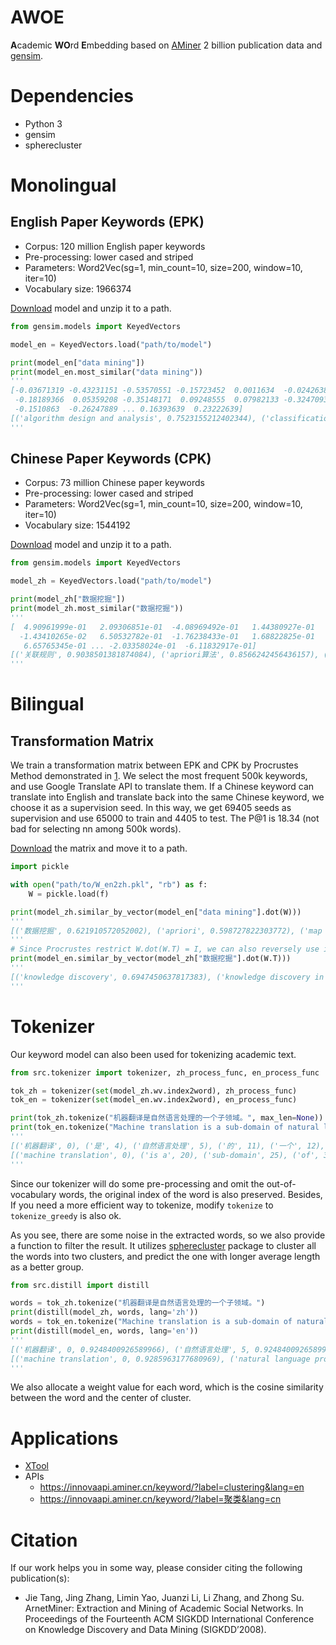 # AWOE

**A**cademic **WO**rd **E**mbedding based on [AMiner](https://www.aminer.cn) 2 billion publication data and [gensim](https://radimrehurek.com/gensim/index.html).

# Dependencies

* Python 3
* gensim
* spherecluster

# Monolingual

## English Paper Keywords (EPK)

* Corpus: 120 million English paper keywords
* Pre-processing: lower cased and striped
* Parameters: Word2Vec(sg=1, min\_count=10, size=200, window=10, iter=10)
* Vocabulary size: 1966374

[Download](https://lfs.aminer.cn/misc/awoe/keywords_aminer_en.zip) model and unzip it to a path.

```python
from gensim.models import KeyedVectors

model_en = KeyedVectors.load("path/to/model")

print(model_en["data mining"])
print(model_en.most_similar("data mining"))
'''
[-0.03671319 -0.43231151 -0.53570551 -0.15723452  0.0011634  -0.02426389
 -0.18189366  0.05359208 -0.35148171  0.09248555  0.07982133 -0.32470939
 -0.1510863  -0.26247889 ... 0.16393639  0.23222639]
[('algorithm design and analysis', 0.7523155212402344), ('classification algorithms', 0.6936554908752441), ('data models', 0.6934263110160828), ('knowledge discovery', 0.6912256479263306), ('information analysis', 0.6770250201225281), ('computational modeling', 0.6744495630264282), ('association rules', 0.6620141267776489), ('commodities interflow', 0.6523971557617188), ('frequent closed itemset mining', 0.6514651775360107), ('learning artificial intelligence', 0.6466258764266968)]
'''
```

## Chinese Paper Keywords (CPK)

* Corpus: 73 million Chinese paper keywords
* Pre-processing: lower cased and striped
* Parameters: Word2Vec(sg=1, min\_count=10, size=200, window=10, iter=10)
* Vocabulary size: 1544192

[Download](https://lfs.aminer.cn/misc/awoe/keywords_aminer_zh.zip) model and unzip it to a path.

```python
from gensim.models import KeyedVectors

model_zh = KeyedVectors.load("path/to/model")

print(model_zh["数据挖掘"])
print(model_zh.most_similar("数据挖掘"))
'''
[  4.90961999e-01   2.09306851e-01  -4.08969492e-01   1.44380927e-01
  -1.43410265e-02   6.50532782e-01  -1.76238433e-01   1.68822825e-01
   6.65765345e-01 ... -2.03358024e-01  -6.11832917e-01]
[('关联规则', 0.9038501381874084), ('apriori算法', 0.8566242456436157), ('知识发现', 0.8078784346580505), ('频繁项集', 0.794908881187439), ('数据仓库', 0.7892417907714844), ('apriori', 0.7818102240562439), ('联机分析处理', 0.7706191539764404), ('fp-growth', 0.7693448066711426), ('数据挖掘技术', 0.7669618129730225), ('挖掘算法', 0.7620916366577148)]
'''
```

# Bilingual

## Transformation Matrix

We train a transformation matrix between EPK and CPK by Procrustes Method demonstrated in [1](http://arxiv.org/abs/1702.03859). We select the most frequent 500k keywords, and use Google Translate API to translate them. If a Chinese keyword can translate into English and translate back into the same Chinese keyword, we choose it as a supervision seed. In this way, we get 69405 seeds as supervision and use 65000 to train and 4405 to test. The P@1 is 18.34 (not bad for selecting nn among 500k words).

[Download](https://lfs.aminer.cn/misc/awoe/W_en2zh.pkl) the matrix and move it to a path.

```python
import pickle

with open("path/to/W_en2zh.pkl", "rb") as f:
    W = pickle.load(f)

print(model_zh.similar_by_vector(model_en["data mining"].dot(W)))
'''
[('数据挖掘', 0.621910572052002), ('apriori', 0.598727822303772), ('map reduce', 0.5853731036186218), ('频繁集', 0.5818564891815186), ('k-means', 0.5817596912384033), ('数据库知识发现', 0.5783699750900269), ('机器学习', 0.5778008103370667), ('知识发现', 0.5774385929107666), ('sliq', 0.5769015550613403), ('相似性搜索', 0.5721484422683716)]
'''
# Since Procrustes restrict W.dot(W.T) = I, we can also reversely use it.
print(model_en.similar_by_vector(model_zh["数据挖掘"].dot(W.T)))
'''
[('knowledge discovery', 0.6947450637817383), ('knowledge discovery in databases (kdd)', 0.6842040419578552), ('data miming', 0.6666584610939026), ('commodities interflow', 0.6620808243751526), ('data preparation technique', 0.6564021706581116), ('fp_growth algorithm', 0.6534382104873657), ('mining classification rules', 0.6477227210998535), ('association rule induction', 0.6470234394073486), ('apriori association rule mining', 0.6454548835754395), ('click-stream', 0.644127607345581)]
'''
```

# Tokenizer

Our keyword model can also been used for tokenizing academic text.

```python
from src.tokenizer import tokenizer, zh_process_func, en_process_func

tok_zh = tokenizer(set(model_zh.wv.index2word), zh_process_func)
tok_en = tokenizer(set(model_en.wv.index2word), en_process_func)

print(tok_zh.tokenize("机器翻译是自然语言处理的一个子领域。", max_len=None))
print(tok_en.tokenize("Machine translation is a sub-domain of natural language processing.", max_len=None)) # Maybe you need nltk.download('punkt') if failed
'''
[('机器翻译', 0), ('是', 4), ('自然语言处理', 5), ('的', 11), ('一个', 12), ('子领域', 14)]
[('machine translation', 0), ('is a', 20), ('sub-domain', 25), ('of', 36), ('natural language processing', 39), ('.', 67)]
'''
```
Since our tokenizer will do some pre-processing and omit the out-of-vocabulary words, the original index of the word is also preserved. Besides, If you need a more efficient way to tokenize, modify ```tokenize``` to ```tokenize_greedy``` is also ok.

As you see, there are some noise in the extracted words, so we also provide a function to filter the result. It utilizes [spherecluster](https://github.com/jasonlaska/spherecluster) package to cluster all the words into two clusters, and predict the one with longer average length as a better group.

```python
from src.distill import distill

words = tok_zh.tokenize("机器翻译是自然语言处理的一个子领域。")
print(distill(model_zh, words, lang='zh'))
words = tok_en.tokenize("Machine translation is a sub-domain of natural language processing.")
print(distill(model_en, words, lang='en'))
'''
[('机器翻译', 0, 0.9248400926589966), ('自然语言处理', 5, 0.9248400926589966)]
[('machine translation', 0, 0.9285963177680969), ('natural language processing', 39, 0.9285963177680969)]
'''
```

We also allocate a weight value for each word, which is the cosine similarity between the word and the center of cluster.

# Applications

* [XTool](https://lab.aminer.cn/xtool/)
* APIs
    * https://innovaapi.aminer.cn/keyword/?label=clustering&lang=en
    * https://innovaapi.aminer.cn/keyword/?label=聚类&lang=cn

# Citation

If our work helps you in some way, please consider citing the following publication(s):

* Jie Tang, Jing Zhang, Limin Yao, Juanzi Li, Li Zhang, and Zhong Su. ArnetMiner: Extraction and Mining of Academic Social Networks. In Proceedings of the Fourteenth ACM SIGKDD International Conference on Knowledge Discovery and Data Mining (SIGKDD’2008).

